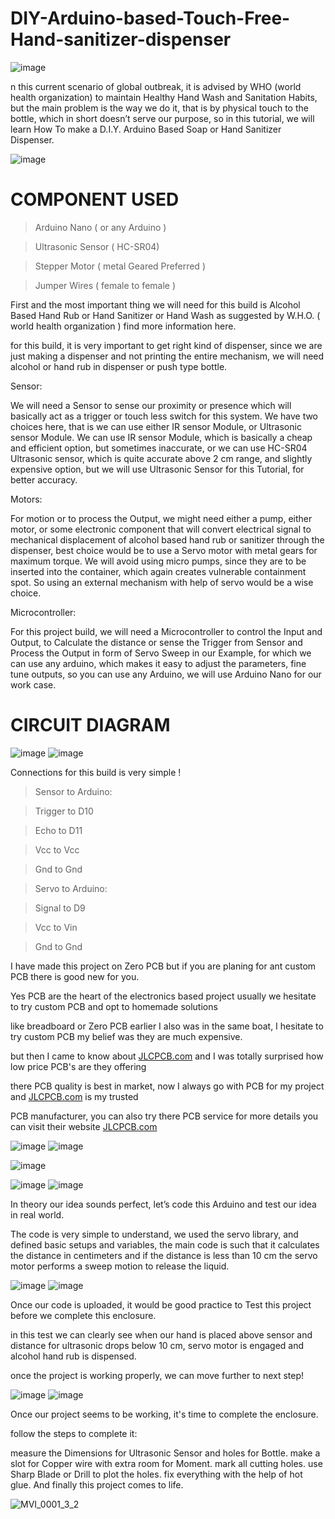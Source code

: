 # DIY-Arduino-based-Touch-Free-Hand-sanitizer-dispenser

![image](https://user-images.githubusercontent.com/19898602/133388025-46fc443f-e816-4298-8a81-449c023bec7d.png)


n this current scenario of global outbreak, it is advised by WHO (world health organization) to maintain Healthy Hand Wash and Sanitation Habits, but the main problem is the way we do it, that is by physical touch to the bottle, which in short doesn’t serve our purpose, so in this tutorial, we will learn How To make a D.I.Y. Arduino Based Soap or Hand Sanitizer Dispenser.

![image](https://user-images.githubusercontent.com/19898602/133388780-f348b794-48db-4ba0-a5df-08dbbd16a0a7.png)


# COMPONENT USED

> Arduino Nano ( or any Arduino )


> Ultrasonic Sensor ( HC-SR04)


> Stepper Motor ( metal Geared Preferred )


> Jumper Wires ( female to female )



First and the most important thing we will need for this build is Alcohol Based Hand Rub or Hand Sanitizer or Hand Wash as suggested by W.H.O. ( world health organization ) find more information here.

for this build, it is very important to get right kind of dispenser, since we are just making a dispenser and not printing the entire mechanism, we will need alcohol or hand rub in dispenser or push type bottle.


Sensor:

We will need a Sensor to sense our proximity or presence which will basically act as a trigger or touch less switch for this system. We have two choices here, that is we can use either IR sensor Module, or Ultrasonic sensor Module. We can use IR sensor Module, which is basically a cheap and efficient option, but sometimes inaccurate, or we can use HC-SR04 Ultrasonic sensor, which is quite accurate above 2 cm range, and slightly expensive option, but we will use Ultrasonic Sensor for this Tutorial, for better accuracy.

Motors:

For motion or to process the Output, we might need either a pump, either motor, or some electronic component that will convert electrical signal to mechanical displacement of alcohol based hand rub or sanitizer through the dispenser, best choice would be to use a Servo motor with metal gears for maximum torque. We will avoid using micro pumps, since they are to be inserted into the container, which again creates vulnerable containment spot. So using an external mechanism with help of servo would be a wise choice.

Microcontroller:

For this project build, we will need a Microcontroller to control the Input and Output, to Calculate the distance or sense the Trigger from Sensor and Process the Output in form of Servo Sweep in our Example, for which we can use any arduino, which makes it easy to adjust the parameters, fine tune outputs, so you can use any Arduino, we will use Arduino Nano for our work case.


# CIRCUIT DIAGRAM

![image](https://user-images.githubusercontent.com/19898602/133388891-e9a68685-f34f-4ac7-8811-79d49550fa2a.png)
![image](https://user-images.githubusercontent.com/19898602/133389115-46bb4f12-60a5-4953-8924-afa54f1d8c03.png)


Connections for this build is very simple !

> Sensor to Arduino:

> Trigger to D10

> Echo to D11

> Vcc to Vcc

> Gnd to Gnd

> Servo to Arduino:

> Signal to D9

> Vcc to Vin

> Gnd to Gnd

I have made this project on Zero PCB but if you are planing for ant custom PCB there is good new for you.

Yes PCB are the heart of the electronics based project usually we hesitate to try custom PCB and opt to homemade solutions

like breadboard or Zero PCB earlier I also was in the same boat, I hesitate to try custom PCB my belief was they are much expensive.

but then I came to know about [JLCPCB.com](https://jlcpcb.com/IAT) and I was totally surprised how low price PCB's are they offering 

there PCB quality is best in market, now I always go with PCB for my project and [JLCPCB.com](https://jlcpcb.com/IAT) is my trusted 

PCB manufacturer, you can also try there PCB service for more details you can visit their website [JLCPCB.com](https://jlcpcb.com/IAT)



![image](https://user-images.githubusercontent.com/19898602/130722559-0080ae28-08c6-4ad1-9522-e8571cfabbef.png) ![image](https://user-images.githubusercontent.com/19898602/130722577-c30b7b43-ea89-4847-9c6b-058f9fabeda3.png)


![image](https://user-images.githubusercontent.com/19898602/130722585-b5268db1-5f17-428f-ba60-b823140f2a70.png)



![image](https://user-images.githubusercontent.com/19898602/133389322-62c6d59b-27bc-4443-96f4-80f1710d8873.png)
![image](https://user-images.githubusercontent.com/19898602/133389357-139ce620-8563-467d-b5ca-b39bc0cd2807.png)



In theory our idea sounds perfect, let’s code this Arduino and test our idea in real world.

The code is very simple to understand, we used the servo library, and defined basic setups and variables, the main code is such that it calculates the distance in centimeters and if the distance is less than 10 cm the servo motor performs a sweep motion to release the liquid.


![image](https://user-images.githubusercontent.com/19898602/133389464-9a918b5d-5f56-427b-a4ec-1ce670335e18.png)
![image](https://user-images.githubusercontent.com/19898602/133389501-1f51aef5-473b-4826-8272-e34089ef94c0.png)






Once our code is uploaded, it would be good practice to Test this project before we complete this enclosure.

in this test we can clearly see when our hand is placed above sensor and distance for ultrasonic drops below 10 cm, servo motor is engaged and alcohol hand rub is dispensed.

once the project is working properly, we can move further to next step!

![image](https://user-images.githubusercontent.com/19898602/133389567-599e7c4c-dfe9-4a00-8604-06bf59881173.png)
![image](https://user-images.githubusercontent.com/19898602/133389601-0ee73aef-1e6a-479d-bf57-8c1046b925b6.png)




Once our project seems to be working, it's time to complete the enclosure.

follow the steps to complete it:

measure the Dimensions for Ultrasonic Sensor and holes for Bottle.
make a slot for Copper wire with extra room for Moment.
mark all cutting holes.
use Sharp Blade or Drill to plot the holes.
fix everything with the help of hot glue.
And finally this project comes to life.


![MVI_0001_3_2](https://user-images.githubusercontent.com/19898602/133389811-cc325561-def2-41ab-8b66-bcbd209a71a8.gif)




